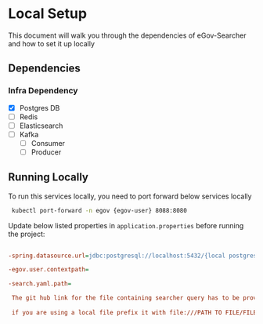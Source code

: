 # Local Setup

This document will walk you through the dependencies of eGov-Searcher and how to set it up locally

## Dependencies

### Infra Dependency

- [X] Postgres DB
- [ ] Redis
- [ ] Elasticsearch
- [ ] Kafka
  - [ ] Consumer
  - [ ] Producer

## Running Locally

To run this services locally, you need to port forward below services locally

```bash
 kubectl port-forward -n egov {egov-user} 8088:8080

``` 

Update below listed properties in `application.properties` before running the project:

```ini
 
-spring.datasource.url=jdbc:postgresql://localhost:5432/{local postgres db name}

-egov.user.contextpath=

-search.yaml.path=

 The git hub link for the file containing searcher query has to be provided here
 
 if you are using a local file prefix it with file:///PATH TO FILE/FILENAME
```
